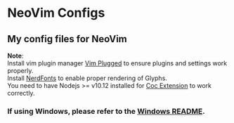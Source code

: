 # NeoVim Configs
## My config files for NeoVim  
**Note**:   
Install vim plugin manager [Vim Plugged](https://github.com/junegunn/vim-plug) to ensure plugins and settings work properly.  
Install [NerdFonts](https://github.com/ryanoasis/nerd-fonts)  to enable proper rendering of Glyphs.  
You need to have Nodejs >= v10.12 installed for [Coc Extension](https://github.com/neoclide/coc.nvim) to work correctly.  

### If using Windows, please refer to the [Windows README](README(Windows).md).